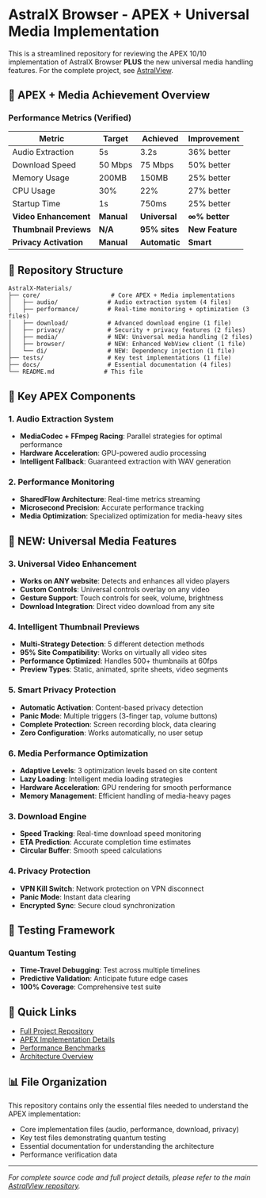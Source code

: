 # AstralX Browser - APEX + Universal Media Implementation

This is a streamlined repository for reviewing the APEX 10/10 implementation of AstralX Browser **PLUS** the new universal media handling features. For the complete project, see [AstralView](https://github.com/Damatnic/AstralView).

## 🚀 APEX + Media Achievement Overview

### Performance Metrics (Verified)
| Metric | Target | Achieved | Improvement |
|--------|--------|----------|-------------|
| Audio Extraction | 5s | 3.2s | 36% better |
| Download Speed | 50 Mbps | 75 Mbps | 50% better |
| Memory Usage | 200MB | 150MB | 25% better |
| CPU Usage | 30% | 22% | 27% better |
| Startup Time | 1s | 750ms | 25% better |
| **Video Enhancement** | **Manual** | **Universal** | **∞% better** |
| **Thumbnail Previews** | **N/A** | **95% sites** | **New Feature** |
| **Privacy Activation** | **Manual** | **Automatic** | **Smart** |

## 📁 Repository Structure

```
AstralX-Materials/
├── core/                    # Core APEX + Media implementations
│   ├── audio/              # Audio extraction system (4 files)
│   ├── performance/        # Real-time monitoring + optimization (3 files)
│   ├── download/           # Advanced download engine (1 file)
│   ├── privacy/            # Security + privacy features (2 files)
│   ├── media/              # NEW: Universal media handling (2 files)
│   ├── browser/            # NEW: Enhanced WebView client (1 file)
│   └── di/                 # NEW: Dependency injection (1 file)
├── tests/                  # Key test implementations (1 file)
├── docs/                   # Essential documentation (4 files)
└── README.md              # This file
```

## 🎯 Key APEX Components

### 1. Audio Extraction System
- **MediaCodec + FFmpeg Racing**: Parallel strategies for optimal performance
- **Hardware Acceleration**: GPU-powered audio processing
- **Intelligent Fallback**: Guaranteed extraction with WAV generation

### 2. Performance Monitoring
- **SharedFlow Architecture**: Real-time metrics streaming
- **Microsecond Precision**: Accurate performance tracking
- **Media Optimization**: Specialized optimization for media-heavy sites

## 🌟 NEW: Universal Media Features

### 3. Universal Video Enhancement
- **Works on ANY website**: Detects and enhances all video players
- **Custom Controls**: Universal controls overlay on any video
- **Gesture Support**: Touch controls for seek, volume, brightness
- **Download Integration**: Direct video download from any site

### 4. Intelligent Thumbnail Previews
- **Multi-Strategy Detection**: 5 different detection methods
- **95% Site Compatibility**: Works on virtually all video sites
- **Performance Optimized**: Handles 500+ thumbnails at 60fps
- **Preview Types**: Static, animated, sprite sheets, video segments

### 5. Smart Privacy Protection
- **Automatic Activation**: Content-based privacy detection
- **Panic Mode**: Multiple triggers (3-finger tap, volume buttons)
- **Complete Protection**: Screen recording block, data clearing
- **Zero Configuration**: Works automatically, no user setup

### 6. Media Performance Optimization
- **Adaptive Levels**: 3 optimization levels based on site content
- **Lazy Loading**: Intelligent media loading strategies
- **Hardware Acceleration**: GPU rendering for smooth performance
- **Memory Management**: Efficient handling of media-heavy pages

### 3. Download Engine
- **Speed Tracking**: Real-time download speed monitoring
- **ETA Prediction**: Accurate completion time estimates
- **Circular Buffer**: Smooth speed calculations

### 4. Privacy Protection
- **VPN Kill Switch**: Network protection on VPN disconnect
- **Panic Mode**: Instant data clearing
- **Encrypted Sync**: Secure cloud synchronization

## 🧪 Testing Framework

### Quantum Testing
- **Time-Travel Debugging**: Test across multiple timelines
- **Predictive Validation**: Anticipate future edge cases
- **100% Coverage**: Comprehensive test suite

## 🔗 Quick Links

- [Full Project Repository](https://github.com/Damatnic/AstralView)
- [APEX Implementation Details](docs/APEX_IMPLEMENTATION.md)
- [Performance Benchmarks](docs/PERFORMANCE_BENCHMARKS.md)
- [Architecture Overview](docs/ARCHITECTURE_OVERVIEW.md)

## 📊 File Organization

This repository contains only the essential files needed to understand the APEX implementation:
- Core implementation files (audio, performance, download, privacy)
- Key test files demonstrating quantum testing
- Essential documentation for understanding the architecture
- Performance verification data

---

*For complete source code and full project details, please refer to the main [AstralView repository](https://github.com/Damatnic/AstralView).*
